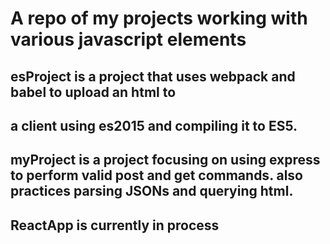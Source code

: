 # A repo of my projects working with various javascript elements

## esProject is a project that uses webpack and babel to upload an html to
##  a client using es2015 and compiling it to ES5.

## myProject is a project focusing on using express to perform valid post and get commands. also practices parsing JSONs and querying html.

## ReactApp is currently in process 
